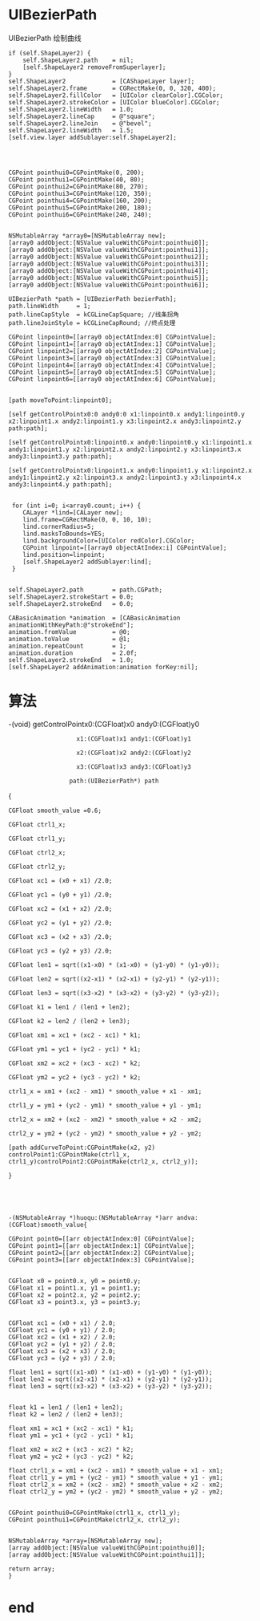 # UIBezierPath
UIBezierPath 绘制曲线

    if (self.ShapeLayer2) {
        self.ShapeLayer2.path    = nil;
        [self.ShapeLayer2 removeFromSuperlayer];
    }
    self.ShapeLayer2             = [CAShapeLayer layer];
    self.ShapeLayer2.frame       = CGRectMake(0, 0, 320, 400);
    self.ShapeLayer2.fillColor   = [UIColor clearColor].CGColor;
    self.ShapeLayer2.strokeColor = [UIColor blueColor].CGColor;
    self.ShapeLayer2.lineWidth   = 1.0;
    self.ShapeLayer2.lineCap     = @"square";
    self.ShapeLayer2.lineJoin    = @"bevel";
    self.ShapeLayer2.lineWidth   = 1.5;
    [self.view.layer addSublayer:self.ShapeLayer2];
    
    
    
    
    CGPoint pointhui0=CGPointMake(0, 200);
    CGPoint pointhui1=CGPointMake(40, 80);
    CGPoint pointhui2=CGPointMake(80, 270);
    CGPoint pointhui3=CGPointMake(120, 350);
    CGPoint pointhui4=CGPointMake(160, 200);
    CGPoint pointhui5=CGPointMake(200, 180);
    CGPoint pointhui6=CGPointMake(240, 240);
    
    
    NSMutableArray *array0=[NSMutableArray new];
    [array0 addObject:[NSValue valueWithCGPoint:pointhui0]];
    [array0 addObject:[NSValue valueWithCGPoint:pointhui1]];
    [array0 addObject:[NSValue valueWithCGPoint:pointhui2]];
    [array0 addObject:[NSValue valueWithCGPoint:pointhui3]];
    [array0 addObject:[NSValue valueWithCGPoint:pointhui4]];
    [array0 addObject:[NSValue valueWithCGPoint:pointhui5]];
    [array0 addObject:[NSValue valueWithCGPoint:pointhui6]];

    UIBezierPath *path = [UIBezierPath bezierPath];
    path.lineWidth     = 1;
    path.lineCapStyle  = kCGLineCapSquare; //线条拐角
    path.lineJoinStyle = kCGLineCapRound; //终点处理

    CGPoint linpoint0=[[array0 objectAtIndex:0] CGPointValue];
    CGPoint linpoint1=[[array0 objectAtIndex:1] CGPointValue];
    CGPoint linpoint2=[[array0 objectAtIndex:2] CGPointValue];
    CGPoint linpoint3=[[array0 objectAtIndex:3] CGPointValue];
    CGPoint linpoint4=[[array0 objectAtIndex:4] CGPointValue];
    CGPoint linpoint5=[[array0 objectAtIndex:5] CGPointValue];
    CGPoint linpoint6=[[array0 objectAtIndex:6] CGPointValue];
    
    
    [path moveToPoint:linpoint0];
    
    [self getControlPointx0:0 andy0:0 x1:linpoint0.x andy1:linpoint0.y x2:linpoint1.x andy2:linpoint1.y x3:linpoint2.x andy3:linpoint2.y path:path];
    
    [self getControlPointx0:linpoint0.x andy0:linpoint0.y x1:linpoint1.x andy1:linpoint1.y x2:linpoint2.x andy2:linpoint2.y x3:linpoint3.x andy3:linpoint3.y path:path];
    
    [self getControlPointx0:linpoint1.x andy0:linpoint1.y x1:linpoint2.x andy1:linpoint2.y x2:linpoint3.x andy2:linpoint3.y x3:linpoint4.x andy3:linpoint4.y path:path];


     for (int i=0; i<array0.count; i++) {
        CALayer *lind=[CALayer new];
        lind.frame=CGRectMake(0, 0, 10, 10);
        lind.cornerRadius=5;
        lind.masksToBounds=YES;
        lind.backgroundColor=[UIColor redColor].CGColor;
        CGPoint linpoint=[[array0 objectAtIndex:i] CGPointValue];
        lind.position=linpoint;
        [self.ShapeLayer2 addSublayer:lind];
     } 


    self.ShapeLayer2.path        = path.CGPath;
    self.ShapeLayer2.strokeStart = 0.0;
    self.ShapeLayer2.strokeEnd   = 0.0;
    
    CABasicAnimation *animation  = [CABasicAnimation animationWithKeyPath:@"strokeEnd"];
    animation.fromValue          = @0;
    animation.toValue            = @1;
    animation.repeatCount        = 1;
    animation.duration           = 2.0f;
    self.ShapeLayer2.strokeEnd   = 1.0;
    [self.ShapeLayer2 addAnimation:animation forKey:nil];
    



# 算法

   -(void) getControlPointx0:(CGFloat)x0 andy0:(CGFloat)y0
    
                       x1:(CGFloat)x1 andy1:(CGFloat)y1

                       x2:(CGFloat)x2 andy2:(CGFloat)y2

                       x3:(CGFloat)x3 andy3:(CGFloat)y3

                     path:(UIBezierPath*) path

   {
    
    CGFloat smooth_value =0.6;
    
    CGFloat ctrl1_x;
    
    CGFloat ctrl1_y;
    
    CGFloat ctrl2_x;
    
    CGFloat ctrl2_y;
    
    CGFloat xc1 = (x0 + x1) /2.0;
    
    CGFloat yc1 = (y0 + y1) /2.0;
    
    CGFloat xc2 = (x1 + x2) /2.0;
    
    CGFloat yc2 = (y1 + y2) /2.0;
    
    CGFloat xc3 = (x2 + x3) /2.0;
    
    CGFloat yc3 = (y2 + y3) /2.0;
    
    CGFloat len1 = sqrt((x1-x0) * (x1-x0) + (y1-y0) * (y1-y0));
    
    CGFloat len2 = sqrt((x2-x1) * (x2-x1) + (y2-y1) * (y2-y1));
    
    CGFloat len3 = sqrt((x3-x2) * (x3-x2) + (y3-y2) * (y3-y2));
    
    CGFloat k1 = len1 / (len1 + len2);
    
    CGFloat k2 = len2 / (len2 + len3);
    
    CGFloat xm1 = xc1 + (xc2 - xc1) * k1;
    
    CGFloat ym1 = yc1 + (yc2 - yc1) * k1;
    
    CGFloat xm2 = xc2 + (xc3 - xc2) * k2;
    
    CGFloat ym2 = yc2 + (yc3 - yc2) * k2;
    
    ctrl1_x = xm1 + (xc2 - xm1) * smooth_value + x1 - xm1;
    
    ctrl1_y = ym1 + (yc2 - ym1) * smooth_value + y1 - ym1;
    
    ctrl2_x = xm2 + (xc2 - xm2) * smooth_value + x2 - xm2;
    
    ctrl2_y = ym2 + (yc2 - ym2) * smooth_value + y2 - ym2;
    
    [path addCurveToPoint:CGPointMake(x2, y2) controlPoint1:CGPointMake(ctrl1_x, ctrl1_y)controlPoint2:CGPointMake(ctrl2_x, ctrl2_y)];
    
    }





    -(NSMutableArray *)huoqu:(NSMutableArray *)arr andva:(CGFloat)smooth_value{
    
    CGPoint point0=[[arr objectAtIndex:0] CGPointValue];
    CGPoint point1=[[arr objectAtIndex:1] CGPointValue];
    CGPoint point2=[[arr objectAtIndex:2] CGPointValue];
    CGPoint point3=[[arr objectAtIndex:3] CGPointValue];
    
    
    CGFloat x0 = point0.x, y0 = point0.y;
    CGFloat x1 = point1.x, y1 = point1.y;
    CGFloat x2 = point2.x, y2 = point2.y;
    CGFloat x3 = point3.x, y3 = point3.y;
    
    
    CGFloat xc1 = (x0 + x1) / 2.0;
    CGFloat yc1 = (y0 + y1) / 2.0;
    CGFloat xc2 = (x1 + x2) / 2.0;
    CGFloat yc2 = (y1 + y2) / 2.0;
    CGFloat xc3 = (x2 + x3) / 2.0;
    CGFloat yc3 = (y2 + y3) / 2.0;
    
    float len1 = sqrt((x1-x0) * (x1-x0) + (y1-y0) * (y1-y0));
    float len2 = sqrt((x2-x1) * (x2-x1) + (y2-y1) * (y2-y1));
    float len3 = sqrt((x3-x2) * (x3-x2) + (y3-y2) * (y3-y2));
    
    
    float k1 = len1 / (len1 + len2);
    float k2 = len2 / (len2 + len3);
    
    float xm1 = xc1 + (xc2 - xc1) * k1;
    float ym1 = yc1 + (yc2 - yc1) * k1;
    
    float xm2 = xc2 + (xc3 - xc2) * k2;
    float ym2 = yc2 + (yc3 - yc2) * k2;
    
    float ctrl1_x = xm1 + (xc2 - xm1) * smooth_value + x1 - xm1;
    float ctrl1_y = ym1 + (yc2 - ym1) * smooth_value + y1 - ym1;
    float ctrl2_x = xm2 + (xc2 - xm2) * smooth_value + x2 - xm2;
    float ctrl2_y = ym2 + (yc2 - ym2) * smooth_value + y2 - ym2;
    
    
    CGPoint pointhui0=CGPointMake(ctrl1_x, ctrl1_y);
    CGPoint pointhui1=CGPointMake(ctrl2_x, ctrl2_y);
    
    
    NSMutableArray *array=[NSMutableArray new];
    [array addObject:[NSValue valueWithCGPoint:pointhui0]];
    [array addObject:[NSValue valueWithCGPoint:pointhui1]];
    
    return array;
    }



# end













